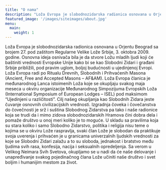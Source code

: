 ```yaml
---
title: "O nama"
description: "Loža Evropa je slobodnozidarska radionica osnovana u Orjentu Beograd sa brojem 27. pod zaštitom Regularne Velike Lože Srbije, 3. oktobra 2009. godine."
featured_image: '/images/siteimages/about.jpg'
menu:
  main:
    weight: 1
---
```


Loža Evropa je slobodnozidarska radionica osnovana u Orjentu Beograd sa brojem 27. pod zaštitom Regularne Velike Lože Srbije, 3. oktobra 2009. godine. 
Osnovna ideja osnivača bila je da stvore Ložu mladih ljudi koji će baštiniti vrednosti Evropske Unije kako bi se kao Slobodni Zidari i građani Srbije približili, pod pravim uglom, boljoj budućnosti u ujedinjenoj Evropi. 
Loža Evropa radi po Ritualu Drevnih, Slobodnih i Prihvaćenih Masona (Ancient, Free and Accepted Masons – AF&AM).
Loža Evropa članica je međunarodnog Lanca istoimenih Loža koje se okupljaju svakog maja meseca u okviru organizacije Međunarodnog Simpozijuma Evropskih Loža (International Symposium of European Lodges – ISEL) pod maksimom “Ujedinjeni u različitosti”.
Cilj našeg okupljanja kao Slobodnih Zidara jeste čuvanje osnovnih civilizacijskih vrednosti. Izgradnja čoveka i čovečanstva do čovečnosti je srž i suština Slobodnog Zidarstva pa tako i naše radionice koja se trudi da i mimo zidova slobodnozidarskih Hramova čini dobra dela i pomaže društvo u onoj meri koliko je to moguće.
U skladu sa pravilima koja su stara koliko i samo Slobodno Zidarstvo, politika i religija nisu teme o kojima se u okviru Lože raspravlja, svaki član Lože je slobodan da praktikuje svoja uverenja i prihvaćen je u granicama univerzalnih ljudskih vrednosti za koje se Slobodni Zidari zalažu a to su sloboda, jednakost i bratstvo među ljudima svih rasa, konfesija, nacija i seksualnih opredeljenja.
Sa verom u Velikog Neimara Svih Svetova, okupljamo se u nadi da će naše delovanje i unapređivanje svakog pojedinačnog člana Lože učiniti naše društvo i svet boljim i humanijim mestom za život.








